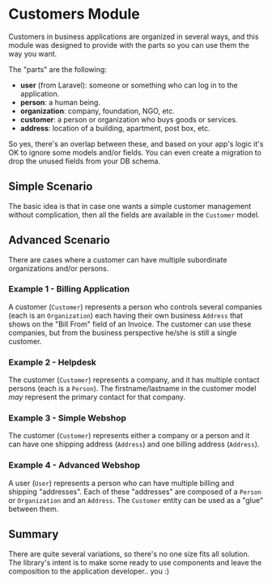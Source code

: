 # Customers Module

Customers in business applications are organized in several ways, and this module was designed to
provide with the parts so you can use them the way you want.

The "parts" are the following:

- **user** (from Laravel): someone or something who can log in to the application.
- **person**: a human being.
- **organization**: company, foundation, NGO, etc.
- **customer**: a person or organization who buys goods or services.
- **address**:  location of a building, apartment, post box, etc.

So yes, there's an overlap between these, and based on your app's logic it's OK to ignore some
models and/or fields. You can even create a migration to drop the unused fields from your DB schema.

## Simple Scenario

The basic idea is that in case one wants a simple customer management without complication, then all
the fields are available in the `Customer` model.

## Advanced Scenario

There are cases where a customer can have multiple subordinate organizations and/or persons.

### Example 1 - Billing Application

A customer (`Customer`) represents a person who controls several companies (each is an `Organization`)
each having their own business `Address` that shows on the "Bill From" field of an Invoice. The
customer can use these companies, but from the business perspective he/she is still a single
customer.

### Example 2 - Helpdesk

The customer (`Customer`) represents a company, and it has multiple contact persons (each is a `Person`).
The firstname/lastname in the customer model *may* represent the primary contact for that company.

### Example 3 - Simple Webshop

The customer (`Customer`) represents either a company or a person and it can have one shipping
address (`Address`) and one billing address (`Address`).

### Example 4 - Advanced Webshop

A user (`User`) represents a person who can have multiple billing and shipping "addresses". Each of
these "addresses" are composed of a `Person` or `Organization` and an `Address`. The `Customer`
entity can be used as a "glue" between them.

## Summary

There are quite several variations, so there's no one size fits all solution.
The library's intent is to make some ready to use components and leave the composition to the
application developer.. you :)

